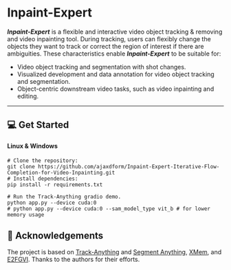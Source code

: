 # Inpaint-Expert

***Inpaint-Expert*** is a flexible and interactive video object tracking & removing and video inpainting tool. During tracking, users can flexibly change the objects they want to track or correct the region of interest if there are ambiguities. These characteristics enable ***Inpaint-Expert*** to be suitable for: 
- Video object tracking and segmentation with shot changes. 
- Visualized development and data annotation for video object tracking and segmentation.
- Object-centric downstream video tasks, such as video inpainting and editing. 

---

## :computer: Get Started
#### Linux & Windows
```shell
# Clone the repository:
git clone https://github.com/ajaxdform/Inpaint-Expert-Iterative-Flow-Completion-for-Video-Inpainting.git
# Install dependencies: 
pip install -r requirements.txt

# Run the Track-Anything gradio demo.
python app.py --device cuda:0
# python app.py --device cuda:0 --sam_model_type vit_b # for lower memory usage
```

## :clap: Acknowledgements

The project is based on [Track-Anything](https://github.com/gaomingqi/Track-Anything) and [Segment Anything](https://github.com/facebookresearch/segment-anything), [XMem](https://github.com/hkchengrex/XMem), and [E2FGVI](https://github.com/MCG-NKU/E2FGVI). Thanks to the authors for their efforts.
